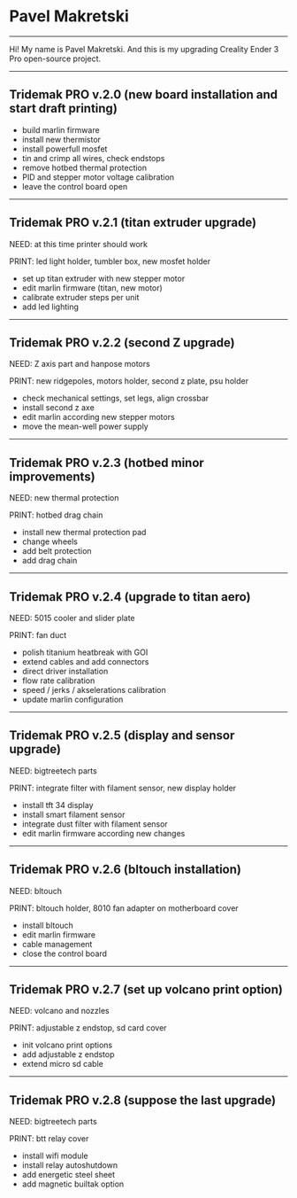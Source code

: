 # Pavel Makretski
---

Hi! My name is Pavel Makretski. And this is my upgrading Creality Ender 3 Pro open-source project.

---
## Tridemak PRO v.2.0 (new board installation and start draft printing)

+ build marlin firmware
+ install new thermistor
+ install powerfull mosfet
+ tin and crimp all wires, check endstops
+ remove hotbed thermal protection
+ PID and stepper motor voltage calibration
+ leave the control board open
---
## Tridemak PRO v.2.1 (titan extruder upgrade)

NEED: at this time printer should work

PRINT: led light holder, tumbler box, new mosfet holder
+ set up titan extruder with new stepper motor
+ edit marlin firmware (titan, new motor)
+ calibrate extruder steps per unit
+ add led lighting
---
## Tridemak PRO v.2.2 (second Z upgrade)

NEED: Z axis part and hanpose motors 

PRINT: new ridgepoles, motors holder, second z plate, psu holder
+ check mechanical settings, set legs, align crossbar
+ install second z axe
+ edit marlin according new stepper motors
+ move the mean-well power supply
---
## Tridemak PRO v.2.3 (hotbed minor improvements)

NEED: new thermal protection 

PRINT: hotbed drag chain
+ install new thermal protection pad
+ change wheels
+ add belt protection
+ add drag chain
---
## Tridemak PRO v.2.4 (upgrade to titan aero)

NEED: 5015 cooler and slider plate 

PRINT: fan duct
+ polish titanium heatbreak with GOI
+ extend cables and add connectors
+ direct driver installation
+ flow rate calibration
+ speed / jerks / akselerations calibration
+ update marlin configuration
---
## Tridemak PRO v.2.5 (display and sensor upgrade)

NEED: bigtreetech parts

PRINT: integrate filter with filament sensor, new display holder
+ install tft 34 display
+ install smart filament sensor
+ integrate dust filter with filament sensor
+ edit marlin firmware according new changes
---
## Tridemak PRO v.2.6 (bltouch installation)

NEED: bltouch 

PRINT: bltouch holder, 8010 fan adapter on motherboard cover
+ install bltouch
+ edit marlin firmware
+ cable management
+ close the control board
---
## Tridemak PRO v.2.7 (set up volcano print option)

NEED: volcano and nozzles

PRINT: adjustable z endstop, sd card cover
+ init volcano print options
+ add adjustable z endstop
+ extend micro sd cable
---
## Tridemak PRO v.2.8 (suppose the last upgrade)

NEED: bigtreetech parts

PRINT: btt relay cover
+ install wifi module
+ install relay autoshutdown
+ add energetic steel sheet
+ add magnetic builtak option
